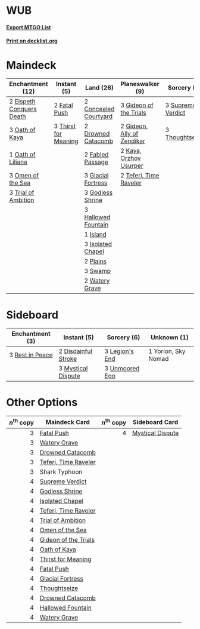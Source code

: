 # WUB

#### [Export MTGO List](../collection/WUB/WUB.txt)
#### [Print on decklist.org](http://decklist.org/?deckmain=2%09Concealed%20Courtyard%0A2%09Drowned%20Catacomb%0A2%09Elspeth%20Conquers%20Death%0A2%09Fabled%20Passage%0A2%09Fatal%20Push%0A3%09Gideon%20of%20the%20Trials%0A2%09Gideon,%20Ally%20of%20Zendikar%0A3%09Glacial%20Fortress%0A3%09Godless%20Shrine%0A3%09Hallowed%20Fountain%0A1%09Island%0A3%09Isolated%20Chapel%0A2%09Kaya,%20Orzhov%20Usurper%0A3%09Oath%20of%20Kaya%0A1%09Oath%20of%20Liliana%0A3%09Omen%20of%20the%20Sea%0A2%09Plains%0A2%09Shark%20Typhoon%0A3%09Supreme%20Verdict%0A3%09Swamp%0A2%09Teferi,%20Time%20Raveler%0A3%09Thirst%20for%20Meaning%0A3%09Thoughtseize%0A3%09Trial%20of%20Ambition%0A2%09Watery%20Grave&deckside=2%09Disdainful%20Stroke%0A3%09Legion's%20End%0A3%09Mystical%20Dispute%0A3%09Rest%20in%20Peace%0A3%09Unmoored%20Ego%0A1%09Yorion,%20Sky%20Nomad)
# Maindeck

|                                         Enchantment (12)                                          |                                          Instant (5)                                          |                                           Land (26)                                            |                                          Planeswalker (9)                                           |                                        Sorcery (6)                                         |  Unknown (2)  |
|---------------------------------------------------------------------------------------------------|-----------------------------------------------------------------------------------------------|------------------------------------------------------------------------------------------------|-----------------------------------------------------------------------------------------------------|--------------------------------------------------------------------------------------------|---------------|
|2 [Elspeth Conquers Death](http://gatherer.wizards.com/Pages/Card/Details.aspx?multiverseid=476264)|2 [Fatal Push](http://gatherer.wizards.com/Pages/Card/Details.aspx?multiverseid=423724)        |2 [Concealed Courtyard](http://gatherer.wizards.com/Pages/Card/Details.aspx?multiverseid=417818)|3 [Gideon of the Trials](http://gatherer.wizards.com/Pages/Card/Details.aspx?multiverseid=426716)    |3 [Supreme Verdict](http://gatherer.wizards.com/Pages/Card/Details.aspx?multiverseid=438776)|2 Shark Typhoon|
|3 [Oath of Kaya](http://gatherer.wizards.com/Pages/Card/Details.aspx?multiverseid=461136)          |3 [Thirst for Meaning](http://gatherer.wizards.com/Pages/Card/Details.aspx?multiverseid=476325)|2 [Drowned Catacomb](http://gatherer.wizards.com/Pages/Card/Details.aspx?multiverseid=430633)   |2 [Gideon, Ally of Zendikar](http://gatherer.wizards.com/Pages/Card/Details.aspx?multiverseid=401897)|3 [Thoughtseize](http://gatherer.wizards.com/Pages/Card/Details.aspx?multiverseid=438676)   |               |
|1 [Oath of Liliana](http://gatherer.wizards.com/Pages/Card/Details.aspx?multiverseid=414395)       |                                                                                               |2 [Fabled Passage](http://gatherer.wizards.com/Pages/Card/Details.aspx?multiverseid=473206)     |2 [Kaya, Orzhov Usurper](http://gatherer.wizards.com/Pages/Card/Details.aspx?multiverseid=460129)    |                                                                                            |               |
|3 [Omen of the Sea](http://gatherer.wizards.com/Pages/Card/Details.aspx?multiverseid=476309)       |                                                                                               |3 [Glacial Fortress](http://gatherer.wizards.com/Pages/Card/Details.aspx?multiverseid=190562)   |2 [Teferi, Time Raveler](http://gatherer.wizards.com/Pages/Card/Details.aspx?multiverseid=461148)    |                                                                                            |               |
|3 [Trial of Ambition](http://gatherer.wizards.com/Pages/Card/Details.aspx?multiverseid=426815)     |                                                                                               |3 [Godless Shrine](http://gatherer.wizards.com/Pages/Card/Details.aspx?multiverseid=405099)     |                                                                                                     |                                                                                            |               |
|                                                                                                   |                                                                                               |3 [Hallowed Fountain](http://gatherer.wizards.com/Pages/Card/Details.aspx?multiverseid=97071)   |                                                                                                     |                                                                                            |               |
|                                                                                                   |                                                                                               |1 [Island](http://gatherer.wizards.com/Pages/Card/Details.aspx?multiverseid=439857)             |                                                                                                     |                                                                                            |               |
|                                                                                                   |                                                                                               |3 [Isolated Chapel](http://gatherer.wizards.com/Pages/Card/Details.aspx?multiverseid=443129)    |                                                                                                     |                                                                                            |               |
|                                                                                                   |                                                                                               |2 [Plains](http://gatherer.wizards.com/Pages/Card/Details.aspx?multiverseid=439856)             |                                                                                                     |                                                                                            |               |
|                                                                                                   |                                                                                               |3 [Swamp](http://gatherer.wizards.com/Pages/Card/Details.aspx?multiverseid=439858)              |                                                                                                     |                                                                                            |               |
|                                                                                                   |                                                                                               |2 [Watery Grave](http://gatherer.wizards.com/Pages/Card/Details.aspx?multiverseid=405114)       |                                                                                                     |                                                                                            |               |


# Sideboard

|                                     Enchantment (3)                                      |                                         Instant (5)                                          |                                       Sorcery (6)                                       |    Unknown (1)    |
|------------------------------------------------------------------------------------------|----------------------------------------------------------------------------------------------|-----------------------------------------------------------------------------------------|-------------------|
|3 [Rest in Peace](http://gatherer.wizards.com/Pages/Card/Details.aspx?multiverseid=442021)|2 [Disdainful Stroke](http://gatherer.wizards.com/Pages/Card/Details.aspx?multiverseid=420705)|3 [Legion's End](http://gatherer.wizards.com/Pages/Card/Details.aspx?multiverseid=466860)|1 Yorion, Sky Nomad|
|                                                                                          |3 [Mystical Dispute](http://gatherer.wizards.com/Pages/Card/Details.aspx?multiverseid=473020) |3 [Unmoored Ego](http://gatherer.wizards.com/Pages/Card/Details.aspx?multiverseid=452962)|                   |


# Other Options

|*n*<sup>th</sup> copy|                                         Maindeck Card                                         |*n*<sup>th</sup> copy|                                      Sideboard Card                                       |
|--------------------:|-----------------------------------------------------------------------------------------------|--------------------:|-------------------------------------------------------------------------------------------|
|                    3|[Fatal Push](http://gatherer.wizards.com/Pages/Card/Details.aspx?multiverseid=423724)          |                    4|[Mystical Dispute](http://gatherer.wizards.com/Pages/Card/Details.aspx?multiverseid=473020)|
|                    3|[Watery Grave](http://gatherer.wizards.com/Pages/Card/Details.aspx?multiverseid=405114)        |                     |                                                                                           |
|                    3|[Drowned Catacomb](http://gatherer.wizards.com/Pages/Card/Details.aspx?multiverseid=430633)    |                     |                                                                                           |
|                    3|[Teferi, Time Raveler](http://gatherer.wizards.com/Pages/Card/Details.aspx?multiverseid=461148)|                     |                                                                                           |
|                    3|Shark Typhoon                                                                                  |                     |                                                                                           |
|                    4|[Supreme Verdict](http://gatherer.wizards.com/Pages/Card/Details.aspx?multiverseid=438776)     |                     |                                                                                           |
|                    4|[Godless Shrine](http://gatherer.wizards.com/Pages/Card/Details.aspx?multiverseid=405099)      |                     |                                                                                           |
|                    4|[Isolated Chapel](http://gatherer.wizards.com/Pages/Card/Details.aspx?multiverseid=443129)     |                     |                                                                                           |
|                    4|[Teferi, Time Raveler](http://gatherer.wizards.com/Pages/Card/Details.aspx?multiverseid=461148)|                     |                                                                                           |
|                    4|[Trial of Ambition](http://gatherer.wizards.com/Pages/Card/Details.aspx?multiverseid=426815)   |                     |                                                                                           |
|                    4|[Omen of the Sea](http://gatherer.wizards.com/Pages/Card/Details.aspx?multiverseid=476309)     |                     |                                                                                           |
|                    4|[Gideon of the Trials](http://gatherer.wizards.com/Pages/Card/Details.aspx?multiverseid=426716)|                     |                                                                                           |
|                    4|[Oath of Kaya](http://gatherer.wizards.com/Pages/Card/Details.aspx?multiverseid=461136)        |                     |                                                                                           |
|                    4|[Thirst for Meaning](http://gatherer.wizards.com/Pages/Card/Details.aspx?multiverseid=476325)  |                     |                                                                                           |
|                    4|[Fatal Push](http://gatherer.wizards.com/Pages/Card/Details.aspx?multiverseid=423724)          |                     |                                                                                           |
|                    4|[Glacial Fortress](http://gatherer.wizards.com/Pages/Card/Details.aspx?multiverseid=190562)    |                     |                                                                                           |
|                    4|[Thoughtseize](http://gatherer.wizards.com/Pages/Card/Details.aspx?multiverseid=438676)        |                     |                                                                                           |
|                    4|[Drowned Catacomb](http://gatherer.wizards.com/Pages/Card/Details.aspx?multiverseid=430633)    |                     |                                                                                           |
|                    4|[Hallowed Fountain](http://gatherer.wizards.com/Pages/Card/Details.aspx?multiverseid=97071)    |                     |                                                                                           |
|                    4|[Watery Grave](http://gatherer.wizards.com/Pages/Card/Details.aspx?multiverseid=405114)        |                     |                                                                                           |

